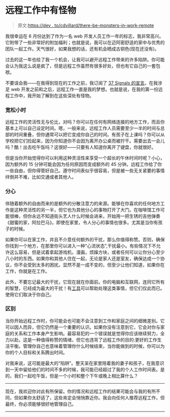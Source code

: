 # 远程工作中有怪物

> 原文:[https://dev . to/cdvillard/there-be-monsters-in-work-remote](https://dev.to/cdvillard/there-be-monsters-in-working-remotely)

我很幸运在 6 月份达到了作为一名 web 开发人员工作一年的标志，我非常高兴。它附带了一些非常好的附加福利；也就是说，我可以在迈阿密舒适的家中与优秀的团队一起工作。天气很好，如果我想的话，还有机会晒成古铜色(现在还没有)。

过去的这一年也给了我一个机会，让我可以避开远程工作带来的许多陷阱。你可能会认为我这么说是疯了，但是远程工作虽然有很多好处，但也有它自己的一套包袱。

不要误会我——在我得到现在的工作之前，我订阅了 [37 Signals 的宣言](https://37signals.com/remote/)。在我涉足 web 开发之前和之后，远程工作一直是我的梦想。也就是说，在我的第一份远程工作中，我开始了解到在这些深处有怪物。

### [](#loose-hours)宽松小时

远程工作的灵活性无与伦比，对吗？你可以在任何有网络连接的地方工作，而且你基本上可以自己设定时间。嗯，一般来说，远程工作人员需要至少一半的时间与总部的时间重叠，但你通常可以把它变成你自己的时间。有孩子在上课吗？你可以从学校把它们捡起来，因为你知道你不会因为离开办公桌而被拧干。需要出去一会儿吗？酷！出去吃午饭吗？这很好——只要有人知道你离开了键盘，你就很好。

但是当你开始觉得你可以利用这种灵活性来享受一个超长的午休时间时呢？小心，因为额外的 15 分钟可能会因为任何原因而变成额外的 45 分钟。远程工作给了你一些自由，但你得管好自己。遵守时间表似乎很容易，但是被一些无关紧要的事情绊倒并不难，比如交通或者其他人。

### [](#distraction)分心

伴随着额外的自由而来的是额外的分散注意力的来源。能够在你喜欢的任何地方工作是这种灵活性的另一半，但它也为其他分心的事物打开了大门。在咖啡馆工作可能很棒，但你永远不知道街头艺人什么时候会进来，开始用一把生锈的吉他弹奏《甜蜜的家，阿拉巴马》。即使在家里，令人分心的事情也很多。尤其是当你有孩子的时候。

如果你可以在家工作，并且不介意任何额外的干扰，那么你值得称赞。否则，确保你找到一个地方，在那里你可以进入一种“心流状态”,干扰最小。有些情况下不允许这么容易，但是试着拿起游戏机，漫画，烦躁方块，或者任何可以让你分心至少八小时的东西。如果你和其他人住在一起，无论是家人还是室友，确保达成一个协议，你不会受到太多的困扰。显然不是一成不变的，但至少让他们知道，如果你在工作，你就是在工作。

此外，不要忘记最大的干扰，它现在就在你面前。你的电脑和互联网，连同它所有的智慧，已经成为最大的干扰！有[工具](https://chrome.google.com/webstore/detail/go-fucking-work/hibmkkpfegfiinilnlabbfnjcopdiiig)可以帮助处理这类事情，但它们仅此而已。使用它们取决于你自己。

### [](#distinction)区别

当你开始远程工作时，你可能会也可能不会注意到工作和家庭之间的细微差别。它可以因人而异，但它仍然是一个重要的认识。如果你没有注意到它，它会对你与家庭的关系和工作本身产生影响。最容易犯的一个错误就是觉得你应该继续努力，全力以赴。这是一种值得称赞的情绪，但它也违背了远程工作的目的:更好的工作生活平衡。管理你自己也意味着管理你什么时候结束，当你能做到的时候，你可以为你的个人目标和关系腾出时间。

对我来说，这可能是最大的“陷阱”。整天呆在家里陪着我的妻子和孩子，在我意识到一天中留给他们的时间不多的时候，我可能已经超过了我的个人工作时间表。是的，我们一起吃午饭，但是一个小时和整个下午或晚上相比算什么？

* * *

现在，我欢迎你对此有所保留。你的情况和远程工作的结果可能会与我的有所不同，但如果你太舒适了，这些肯定会悄悄靠近你。我会向任何人推荐远程工作，但最终，你必须能够很好地管理自己。

* * *